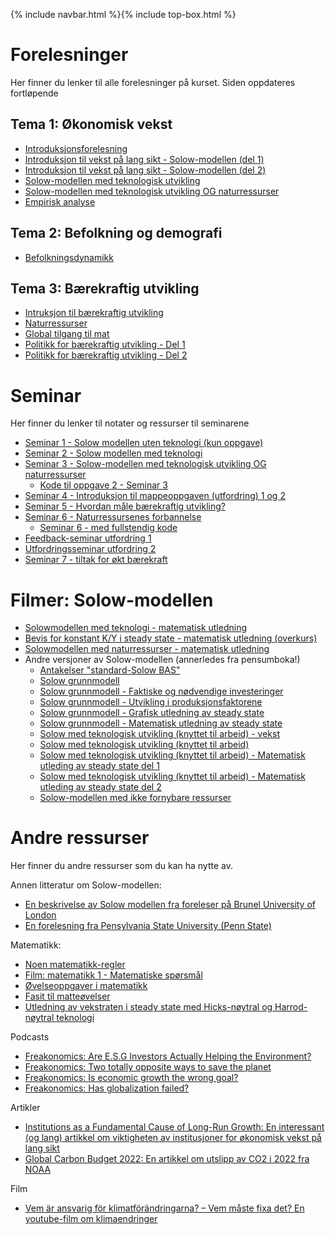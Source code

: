 
{% include navbar.html %}{% include top-box.html %}

# Forelesninger
Her finner du lenker til alle forelesninger på kurset. Siden oppdateres fortløpende

## Tema 1: Økonomisk vekst

* [Introduksjonsforelesning](https://uit-sok-2011-v2024.github.io/assets/F1_intro_v24.pdf)
* [Introduksjon til vekst på lang sikt - Solow-modellen (del 1)](https://uit-sok-2011-v2024.github.io/assets/F2_vekst1_v24.pdf)
* [Introduksjon til vekst på lang sikt - Solow-modellen (del 2)](https://uit-sok-2011-v2024.github.io/assets/F3_solow_bas_del2_2024.pdf)
* [Solow-modellen med teknologisk utvikling](https://uit-sok-2011-v2024.github.io/assets/F4_solow_teknologi_v24_v1.pdf)
* [Solow-modellen med teknologisk utvikling OG naturressurser](https://uit-sok-2011-v2024.github.io/assets/F5_solow_naturressurser_v24.pdf)
* [Empirisk analyse](https://uit-sok-2011-v2024.github.io/assets/F6_Empiri_2024.pdf)
## Tema 2: Befolkning og demografi
* [Befolkningsdynamikk](https://uit-sok-2011-v2024.github.io/assets/F7_befolkning_v24.pdf)
## Tema 3: Bærekraftig utvikling

* [Intruksjon til bærekraftig utvikling](https://uit-sok-2011-v2024.github.io/assets/F8_SustDev1_v24.pdf)
* [Naturressurser](https://uit-sok-2011-v2024.github.io/assets/F9_BU_2_v2024.pdf)
* [Global tilgang til mat](https://uit-sok-2011-v2024.github.io/assets/F10_BU_mat_2024.pdf)
* [Politikk for bærekraftig utvikling - Del 1](https://uit-sok-2011-v2024.github.io/assets/F11_SustDev4_politikk_1_2024.pdf)
* [Politikk for bærekraftig utvikling - Del 2](https://uit-sok-2011-v2024.github.io/assets/F11_SustDev4_politikk_2_2024.pdf)

 
# Seminar
Her finner du lenker til notater og ressurser til seminarene
* [Seminar 1 - Solow modellen uten teknologi (kun oppgave)](https://uit-sok-2011-v2024.github.io/assets/Seminar_1_v24.pdf)
* [Seminar 2 - Solow modellen med teknologi](https://uit-sok-2011-v2024.github.io/assets/seminar_2.html)
* [Seminar 3 - Solow-modellen med teknologisk utvikling OG naturressurser](https://uit-sok-2011-v2024.github.io/assets/Seminar_3_v24.pdf)
   * [Kode til oppgave 2 - Seminar 3](https://uit-sok-2011-v2024.github.io/assets/seminar_3_solow_growth_2024.R)
* [Seminar 4 - Introduksjon til mappeoppgaven (utfordring) 1 og 2](https://uit-sok-2011-v2024.github.io/assets/Seminar_4_introtutf.pdf)
* [Seminar 5 - Hvordan måle bærekraftig utvikling?](https://uit-sok-2011-v2024.github.io/assets/sok-2011_seminar_5_v24.html)
* [Seminar 6 - Naturressursenes forbannelse](https://uit-sok-2011-v2024.github.io/assets/sok-2011_seminar_6_v24_fs.html)
    * [Seminar 6 - med fullstendig kode](https://uit-sok-2011-v2024.github.io/assets/sok-2011_seminar_6_v24.html)
* [Feedback-seminar utfordring 1](https://uit-sok-2011-v2024.github.io/assets/Feedback_seminar_utf1_2024.pdf)
* [Utfordringsseminar utfordring 2](https://uit-sok-2011-v2024.github.io/assets/Utfordringsseminar_utf_2.pdf)
* [Seminar 7 - tiltak for økt bærekraft](https://uit-sok-2011-v2024.github.io/assets/seminar_BU_politikk.pdf)
  
# Filmer: Solow-modellen
* [Solowmodellen med teknologi - matematisk utledning](https://youtu.be/lC-IczavEik)
* [Bevis for konstant K/Y i steady state - matematisk utledning (overkurs)](https://youtu.be/X5E_lnNk1G4)
* [Solowmodellen med naturressurser - matematisk utledning](https://youtu.be/MuUxb7R1MKE)
* Andre versjoner av Solow-modellen (annerledes fra pensumboka!)
  * [Antakelser "standard-Solow BAS"](https://youtu.be/JVIaH1djNrM)
  * [Solow grunnmodell](https://youtu.be/aNFKSpEIBrI)
  * [Solow grunnmodell - Faktiske og nødvendige investeringer](https://youtu.be/QSb8_ME7DVY)
  * [Solow grunnmodell - Utvikling i produksjonsfaktorene](https://youtu.be/79NAPF2noko)
  * [Solow grunnmodell - Grafisk utledning av steady state](https://youtu.be/wHjo7JY2qmE) 
  * [Solow grunnmodell - Matematisk utledning av steady state](https://youtu.be/OfOLmG-sTbw)  
  * [Solow med teknologisk utvikling (knyttet til arbeid) - vekst](https://youtu.be/Bx3NIOtVwxI)  
  * [Solow med teknologisk utvikling (knyttet til arbeid)](https://youtu.be/Bx3NIOtVwxI)  
  * [Solow med teknologisk utvikling (knyttet til arbeid) - Matematisk utleding av steady state del 1](https://youtu.be/YVncuuOEkeA)  
  * [Solow med teknologisk utvikling (knyttet til arbeid) - Matematisk utleding av steady state del 2](https://youtu.be/Bo9n_HDYNwQ)
  * [Solow-modellen med ikke fornybare ressurser](https://youtu.be/pNT8rgaDv4s)  

# Andre ressurser
Her finner du andre ressurser som du kan ha nytte av.

Annen litteratur om Solow-modellen:
* [En beskrivelse av Solow modellen fra foreleser på Brunel University of London](https://uit-sok-2011-v2024.github.io/assets/Teach_brunel_1011.pdf)
* [En forelesning fra Pensylvania State University (Penn State)](https://www.sas.upenn.edu/~vr0j/oldteaching/econ10205/lectures/grow5_solow.pdf)

Matematikk:
* [Noen matematikk-regler](https://uit-sok-2011-v23.github.io/assets/Matematikk.pdf)
* [Film: matematikk 1 - Matematiske spørsmål](https://youtu.be/BgDntxXBW_Q)
* [Øvelseoppgaver i matematikk](https://uit-sok-2011-v2024.github.io/assets/mathquiz.html)
* [Fasit til matteøvelser](https://uit-sok-2011-v2024.github.io/assets/mathquiz_solution.html)
* [Utledning av vekstraten i steady state med Hicks-nøytral og Harrod-nøytral teknologi](https://uit-sok-2011-v2024.github.io/assets/Utledning_ss_hicks_harrod_fs.pdf)

Podcasts
* [Freakonomics: Are E.S.G Investors Actually Helping the Environment?](https://freakonomics.com/podcast/are-e-s-g-investors-actually-helping-the-environment/)
* [Freakonomics: Two totally opposite ways to save the planet](https://freakonomics.com/podcast/two-totally-opposite-ways-to-save-the-planet/)
* [Freakonomics: Is economic growth the wrong goal?](https://freakonomics.com/podcast/is-economic-growth-the-wrong-goal-update/)
* [Freakonomics: Has globalization failed?](https://freakonomics.com/podcast/has-globalization-failed/)

Artikler
* [Institutions as a Fundamental Cause of Long-Run Growth: En interessant (og lang) artikkel om viktigheten av institusjoner for økonomisk vekst på lang sikt](https://doi.org/10.1016/S1574-0684(05)01006-3)
* [Global Carbon Budget 2022: En artikkel om utslipp av CO2 i 2022 fra NOAA](https://essd.copernicus.org/articles/14/4811/2022/)

Film
* [Vem är ansvarig för klimatförändringarna? – Vem måste fixa det? En youtube-film om klimaendringer](https://www.youtube.com/watch?v=ipVxxxqwBQw)

  
